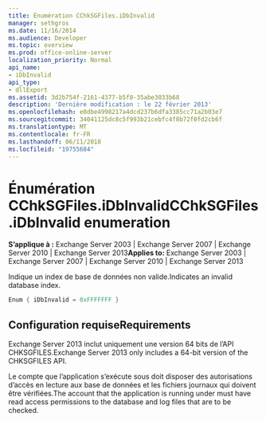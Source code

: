 ```yaml
---
title: Énumération CChkSGFiles.iDbInvalid
manager: sethgros
ms.date: 11/16/2014
ms.audience: Developer
ms.topic: overview
ms.prod: office-online-server
localization_priority: Normal
api_name:
- iDbInvalid
api_type:
- dllExport
ms.assetid: 3d2b754f-2161-4377-b5f8-35abe3033b68
description: 'Dernière modification : le 22 février 2013'
ms.openlocfilehash: e0dbe4998217a4dcd237b6dfa3385cc71a2b03e7
ms.sourcegitcommit: 34041125dc8c5f993b21cebfc4f8b72f0fd2cb6f
ms.translationtype: MT
ms.contentlocale: fr-FR
ms.lasthandoff: 06/11/2018
ms.locfileid: "19755684"
---
```

# <a name="cchksgfilesidbinvalid-enumeration"></a><span data-ttu-id="fdae0-103">Énumération CChkSGFiles.iDbInvalid</span><span class="sxs-lookup"><span data-stu-id="fdae0-103">CChkSGFiles.iDbInvalid enumeration</span></span>

<span data-ttu-id="fdae0-104">**S’applique à :** Exchange Server 2003 | Exchange Server 2007 | Exchange Server 2010 | Exchange Server 2013</span><span class="sxs-lookup"><span data-stu-id="fdae0-104">**Applies to:** Exchange Server 2003 | Exchange Server 2007 | Exchange Server 2010 | Exchange Server 2013</span></span>
  
<span data-ttu-id="fdae0-105">Indique un index de base de données non valide.</span><span class="sxs-lookup"><span data-stu-id="fdae0-105">Indicates an invalid database index.</span></span>
  
```cs
Enum { iDbInvalid = 0xFFFFFFF }

```

## <a name="requirements"></a><span data-ttu-id="fdae0-106">Configuration requise</span><span class="sxs-lookup"><span data-stu-id="fdae0-106">Requirements</span></span>

<span data-ttu-id="fdae0-107">Exchange Server 2013 inclut uniquement une version 64 bits de l’API CHKSGFILES.</span><span class="sxs-lookup"><span data-stu-id="fdae0-107">Exchange Server 2013 only includes a 64-bit version of the CHKSGFILES API.</span></span>
  
<span data-ttu-id="fdae0-108">Le compte que l’application s’exécute sous doit disposer des autorisations d’accès en lecture aux base de données et les fichiers journaux qui doivent être vérifiées.</span><span class="sxs-lookup"><span data-stu-id="fdae0-108">The account that the application is running under must have read access permissions to the database and log files that are to be checked.</span></span>
  

